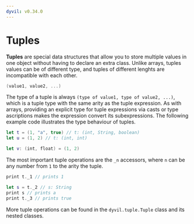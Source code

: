 ```yaml
---
dyvil: v0.34.0
---
```

# Tuples

**Tuples** are special data structures that allow you to store multiple values in one object without having to declare an extra class. Unlike arrays, tuples values can be of different type, and tuples of different lenghts are incompatible with each other.

```swift
(value1, value2, ...)
```

The type of a tuple is always `(type of value1, type of value2, ...)`, which is a tuple type with the same arity as the tuple expression. As with arrays, providing an explicit type for tuple expressions via casts or type ascriptions makes the expression convert its subexpressions. The following example code illustrates the type behaviour of tuples.

```swift
let t = (1, "a", true) // t: (int, String, boolean)
let u = (1, 2) // t: (int, int)

let v: (int, float) = (1, 2)
```

The most important tuple operations are the `_n` accessors, where `n` can be any number from `1` to the arity the tuple.

```swift
print t._1 // prints 1

let s = t._2 // s: String
print s // prints a
print t._3 // prints true
```

More tuple operations can be found in the `dyvil.tuple.Tuple` class and its nested classes.